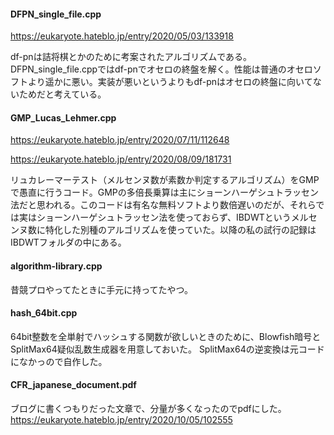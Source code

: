 #### DFPN_single_file.cpp

https://eukaryote.hateblo.jp/entry/2020/05/03/133918

df-pnは詰将棋とかのために考案されたアルゴリズムである。DFPN_single_file.cppではdf-pnでオセロの終盤を解く。性能は普通のオセロソフトより遥かに悪い。実装が悪いというよりもdf-pnはオセロの終盤に向いてないためだと考えている。

#### GMP_Lucas_Lehmer.cpp

https://eukaryote.hateblo.jp/entry/2020/07/11/112648

https://eukaryote.hateblo.jp/entry/2020/08/09/181731

リュカレーマーテスト（メルセンヌ数が素数か判定するアルゴリズム）をGMPで愚直に行うコード。GMPの多倍長乗算は主にショーンハーゲシュトラッセン法だと思われる。このコードは有名な無料ソフトより数倍遅いのだが、それらでは実はショーンハーゲシュトラッセン法を使っておらず、IBDWTというメルセンヌ数に特化した別種のアルゴリズムを使っていた。以降の私の試行の記録はIBDWTフォルダの中にある。

#### algorithm-library.cpp

昔競プロやってたときに手元に持ってたやつ。

#### hash_64bit.cpp

64bit整数を全単射でハッシュする関数が欲しいときのために、Blowfish暗号とSplitMax64疑似乱数生成器を用意しておいた。
SplitMax64の逆変換は元コードになかっので自作した。

#### CFR_japanese_document.pdf

ブログに書くつもりだった文章で、分量が多くなったのでpdfにした。
https://eukaryote.hateblo.jp/entry/2020/10/05/102555
